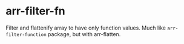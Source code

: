 # arr-filter-fn
Filter and flattenify array to have only function values. Much like `arr-filter-function` package, but with arr-flatten.
